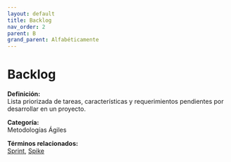 ```yaml
---
layout: default
title: Backlog
nav_order: 2
parent: B
grand_parent: Alfabéticamente
---
```


# Backlog

**Definición:**  
Lista priorizada de tareas, características y requerimientos pendientes por desarrollar en un proyecto.

**Categoría:**  
Metodologías Ágiles  

  


**Términos relacionados:**  
[Sprint](https://maleniski.github.io/diccionario-angl-tec-mx/docs/alfabeticamente/S/sprint.html), [Spike](https://maleniski.github.io/diccionario-angl-tec-mx/docs/alfabeticamente/S/spike.html)
